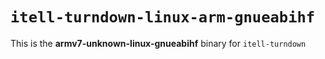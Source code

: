 # `itell-turndown-linux-arm-gnueabihf`

This is the **armv7-unknown-linux-gnueabihf** binary for `itell-turndown`
